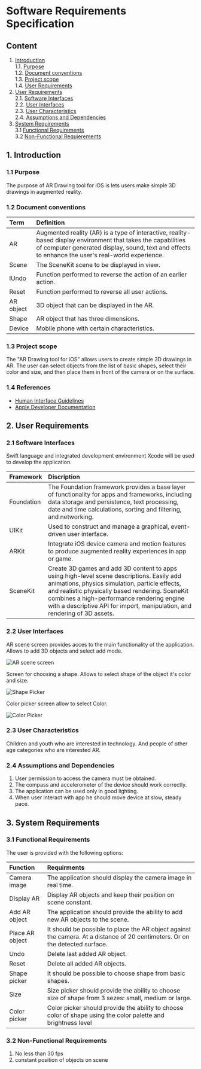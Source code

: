 # Software Requirements Specification

## Content
1. [Introduction](#1) <br>
  1.1. [Purpose](#1.1) <br>
  1.2. [Document conventions](#1.2) <br>
  1.3. [Project scope](#1.3) <br>
  1.4. [User Requirements](#1.4) <br>
2. [User Requirements](#2) <br>
  2.1. [Software Interfaces](#2.1) <br>
  2.2. [User Interfaces](#2.2) <br>
  2.3. [User Characteristics](#2.3) <br>
  2.4. [Assumptions and Dependencies](#2.4) <br>
3. [System Requirements](#3) <br>
  3.1 [Functional Requirements](#3.1) <br>
  3.2 [Non-Functional Requierements](#3.2) <br>

<a name="1"/>

## 1. Introduction

<a name="1.1"/>

### 1.1 Purpose
The purpose of AR Drawing tool for iOS is lets users make simple 3D drawings in augmented reality. 

<a name="1.2"/>

### 1.2 Document conventions
| Term | Definition |
|:---|:---|
| AR | Augmented reality (AR) is a type of interactive, reality-based display environment that takes the capabilities of computer generated display, sound, text and effects to enhance the user's real-world experience. | 
| Scene | The SceneKit scene to be displayed in view. |
| IUndo | Function performed to reverse the action of an earlier action. |
| Reset | Function performed to reverse all user actions. |
| AR object | 3D object that can be displayed in the AR. |
| Shape | AR object that has three dimensions. |
| Device | Mobile phone with certain characteristics. |

<a name="1.3"/>

### 1.3 Project scope
The "AR Drawing tool for iOS" allows users to create simple 3D drawings in AR. The user can select objects from the list of basic shapes, select their color and size, and then place them in front of the camera or on the surface.

<a name="1.4"/>

### 1.4 References
* [Human Interface Guidelines](https://developer.apple.com/design/human-interface-guidelines/ios/overview/themes/)
* [Apple Developer Documentation](https://developer.apple.com/documentation)

<a name="2"/>

## 2. User Requirements

<a name="2.1"/>

### 2.1 Software Interfaces
Swift language and integrated development environment Xcode will be used to develop the application.

| Framework | Discription |
|:---|:---|
| Foundation | The Foundation framework provides a base layer of functionality for apps and frameworks, including data storage and persistence, text processing, date and time calculations, sorting and filtering, and networking. |
| UIKit | Used to construct and manage a graphical, event-driven user interface. |
| ARKit | Integrate iOS device camera and motion features to produce augmented reality experiences in app or game. |
| SceneKit | Create 3D games and add 3D content to apps using high-level scene descriptions. Easily add animations, physics simulation, particle effects, and realistic physically based rendering. SceneKit combines a high-performance rendering engine with a descriptive API for import, manipulation, and rendering of 3D assets. |

<a name="2.2"/>

### 2.2 User Interfaces
AR scene screen provides acces to the main functionality of the application. Allows to add 3D objects and select add mode.

![AR scene screen](../Images/Mockups/AR%20Drawing%20mockup1%20entity.png)

Screen for choosing a shape. Allows to select shape of the object it's color and size.

![Shape Picker](../Images/Mockups/ShapePicker.png)

Color picker screen allow to select Color.

![Color Picker](../Images/Mockups/ColorPicker.png)

<a name="2.3"/>

### 2.3 User Characteristics
Children and youth who are interested in technology. And people of other age categories who are interested AR.

<a name="2.4"/>

### 2.4 Assumptions and Dependencies
1. User permission to access the camera must be obtained.
2. The compass and accelerometer of the device should work correctly.
3. The application can be used only in good lighting.
4. When user interact with app he should move device at slow, steady pace.

<a name="3"/>

## 3. System Requirements

<a name="3.1"/>

### 3.1 Functional Requirements
The user is provided with the following options:

| Function | Requirments |
|:---|:---|
| Camera image | The application should display the camera image in real time. |
| Display AR | Display AR objects and keep their position on scene constant. |
| Add AR object | The application should provide the ability to add new AR objects to the scene. |
| Place AR object | It should be possible to place the AR object against the camera. At a distance of 20 centimeters. Or on the detected surface. |
| Undo | Delete last added AR object. |
| Reset | Delete all added AR objects. |
| Shape picker | It should be possible to choose shape from basic shapes. |
| Size | Size picker should provide the ability to choose size of shape from 3 sezes: small, medium or large. |
| Color picker | Color picker should provide the ability to choose color of shape using the color palette and brightness level |

<a name="3.2"/>

### 3.2 Non-Functional Requirements
1. No less than 30 fps
2. constant position of objects on scene
